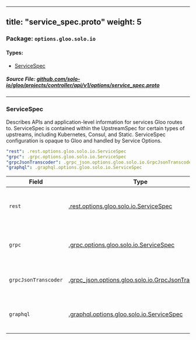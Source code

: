 
---
title: "service_spec.proto"
weight: 5
---

<!-- Code generated by solo-kit. DO NOT EDIT. -->


### Package: `options.gloo.solo.io` 
#### Types:


- [ServiceSpec](#servicespec)
  



##### Source File: [github.com/solo-io/gloo/projects/controller/api/v1/options/service_spec.proto](https://github.com/solo-io/gloo/blob/main/projects/controller/api/v1/options/service_spec.proto)





---
### ServiceSpec

 
Describes APIs and application-level information for services
Gloo routes to. ServiceSpec is contained within the UpstreamSpec for certain types
of upstreams, including Kubernetes, Consul, and Static.
ServiceSpec configuration is opaque to Gloo and handled by Service Options.

```yaml
"rest": .rest.options.gloo.solo.io.ServiceSpec
"grpc": .grpc.options.gloo.solo.io.ServiceSpec
"grpcJsonTranscoder": .grpc_json.options.gloo.solo.io.GrpcJsonTranscoder
"graphql": .graphql.options.gloo.solo.io.ServiceSpec

```

| Field | Type | Description |
| ----- | ---- | ----------- | 
| `rest` | [.rest.options.gloo.solo.io.ServiceSpec](../rest/rest.proto.sk/#servicespec) |  Only one of `rest`, `grpc`, `grpcJsonTranscoder`, or `graphql` can be set. |
| `grpc` | [.grpc.options.gloo.solo.io.ServiceSpec](../grpc/grpc.proto.sk/#servicespec) |  Only one of `grpc`, `rest`, `grpcJsonTranscoder`, or `graphql` can be set. |
| `grpcJsonTranscoder` | [.grpc_json.options.gloo.solo.io.GrpcJsonTranscoder](../grpc_json/grpc_json.proto.sk/#grpcjsontranscoder) |  Only one of `grpcJsonTranscoder`, `rest`, `grpc`, or `graphql` can be set. |
| `graphql` | [.graphql.options.gloo.solo.io.ServiceSpec](../graphql/graphql.proto.sk/#servicespec) |  Only one of `graphql`, `rest`, `grpc`, or `grpcJsonTranscoder` can be set. |





<!-- Start of HubSpot Embed Code -->
<script type="text/javascript" id="hs-script-loader" async defer src="//js.hs-scripts.com/5130874.js"></script>
<!-- End of HubSpot Embed Code -->
